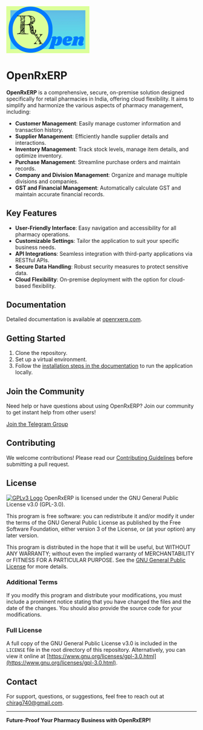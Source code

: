 <img src="./static/logo/openrx-logo-small.png" alt="OpenRxERP Logo" width="220px"/>

# OpenRxERP

**OpenRxERP** is a comprehensive, secure, on-premise solution designed specifically for retail pharmacies in India, offering cloud flexibility. It aims to simplify and harmonize the various aspects of pharmacy management, including:

- **Customer Management**: Easily manage customer information and transaction history.
- **Supplier Management**: Efficiently handle supplier details and interactions.
- **Inventory Management**: Track stock levels, manage item details, and optimize inventory.
- **Purchase Management**: Streamline purchase orders and maintain records.
- **Company and Division Management**: Organize and manage multiple divisions and companies.
- **GST and Financial Management**: Automatically calculate GST and maintain accurate financial records.

## Key Features

- **User-Friendly Interface**: Easy navigation and accessibility for all pharmacy operations.
- **Customizable Settings**: Tailor the application to suit your specific business needs.
- **API Integrations**: Seamless integration with third-party applications via RESTful APIs.
- **Secure Data Handling**: Robust security measures to protect sensitive data.
- **Cloud Flexibility**: On-premise deployment with the option for cloud-based flexibility.

## Documentation

Detailed documentation is available at [openrxerp.com](https://openrxerp.com).

## Getting Started

1. Clone the repository.
2. Set up a virtual environment.
3. Follow the [installation steps in the documentation](https://openrxerp.com/installation/) to run the application locally.

## Join the Community

Need help or have questions about using OpenRxERP? Join our community to get instant help from other users!

[Join the Telegram Group](https://t.me/+0IGj5Yl_kaw4NTY1)


## Contributing

We welcome contributions! Please read our [Contributing Guidelines](CONTRIBUTING.md) before submitting a pull request.
## License

[![GPLv3 Logo](https://www.gnu.org/graphics/gplv3-127x51.png)](https://www.gnu.org/licenses/gpl-3.0.html)
OpenRxERP is licensed under the GNU General Public License v3.0 (GPL-3.0).

This program is free software: you can redistribute it and/or modify it under the terms of the GNU General Public License as published by the Free Software Foundation, either version 3 of the License, or (at your option) any later version.

This program is distributed in the hope that it will be useful, but WITHOUT ANY WARRANTY; without even the implied warranty of MERCHANTABILITY or FITNESS FOR A PARTICULAR PURPOSE. See the [GNU General Public License](https://www.gnu.org/licenses/gpl-3.0.html) for more details.

### Additional Terms

If you modify this program and distribute your modifications, you must include a prominent notice stating that you have changed the files and the date of the changes. You should also provide the source code for your modifications.

### Full License

A full copy of the GNU General Public License v3.0 is included in the `LICENSE` file in the root directory of this repository. Alternatively, you can view it online at [https://www.gnu.org/licenses/gpl-3.0.html](https://www.gnu.org/licenses/gpl-3.0.html).


## Contact

For support, questions, or suggestions, feel free to reach out at chirag740@gmail.com.

---

**Future-Proof Your Pharmacy Business with OpenRxERP!**
